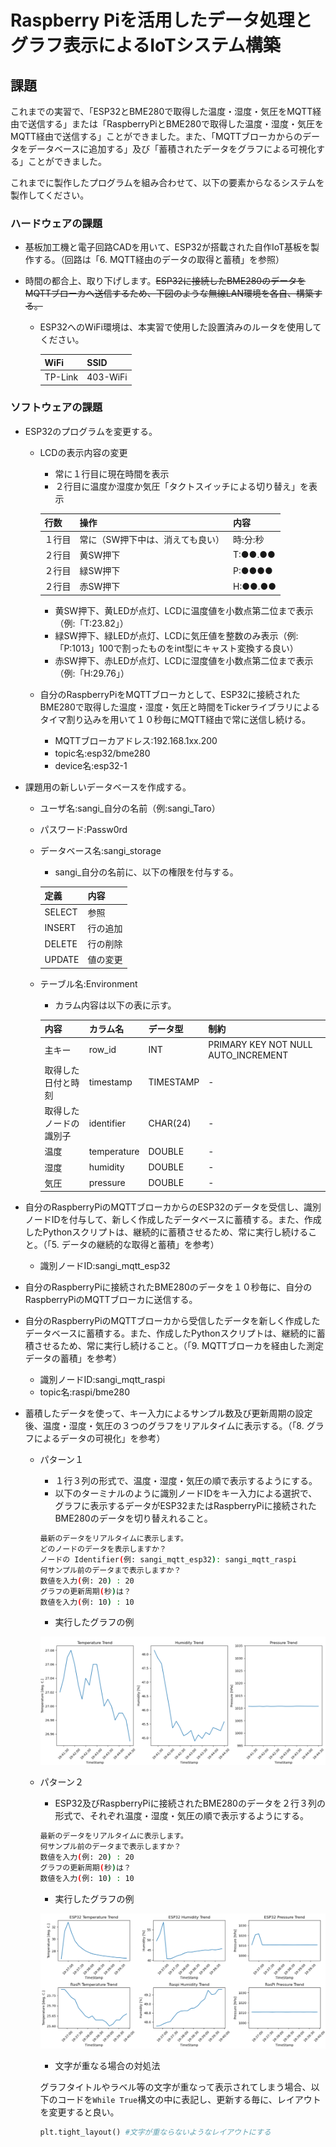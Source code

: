 # Raspberry Piを活用したデータ処理とグラフ表示によるIoTシステム構築

## 課題

これまでの実習で、「ESP32とBME280で取得した温度・湿度・気圧をMQTT経由で送信する」または「RaspberryPiとBME280で取得した温度・湿度・気圧をMQTT経由で送信する」ことができました。また、「MQTTブローカからのデータをデータベースに追加する」及び「蓄積されたデータをグラフによる可視化する」ことができました。

これまでに製作したプログラムを組み合わせて、以下の要素からなるシステムを製作してください。

### ハードウェアの課題

* 基板加工機と電子回路CADを用いて、ESP32が搭載された自作IoT基板を製作する。（回路は「6. MQTT経由のデータの取得と蓄積」を参照）

* 時間の都合上、取り下げします。~~ESP32に接続したBME280のデータをMQTTブローカへ送信するため、下図のような無線LAN環境を各自、構築する。~~
    * ESP32へのWiFi環境は、本実習で使用した設置済みのルータを使用してください。

        |WiFi|SSID|
        |---|---|
        |TP-Link|403-WiFi|

### ソフトウェアの課題

* ESP32のプログラムを変更する。
    * LCDの表示内容の変更
        * 常に１行目に現在時間を表示
        * ２行目に温度か湿度か気圧「タクトスイッチによる切り替え」を表示

        |行数|操作|内容|
        |---|---|---|
        |１行目|常に（SW押下中は、消えても良い）|時:分:秒|
        |２行目|黄SW押下|T:●●.●●|
        |２行目|緑SW押下|P:●●●●|
        |２行目|赤SW押下|H:●●.●●|

        * 黄SW押下、黄LEDが点灯、LCDに温度値を小数点第二位まで表示（例:「T:23.82」）
        * 緑SW押下、緑LEDが点灯、LCDに気圧値を整数のみ表示（例:「P:1013」100で割ったものをint型にキャスト変換する良い）
        * 赤SW押下、赤LEDが点灯、LCDに湿度値を小数点第二位まで表示（例:「H:29.76」）

    * 自分のRaspberryPiをMQTTブローカとして、ESP32に接続されたBME280で取得した温度・湿度・気圧と時間をTickerライブラリによるタイマ割り込みを用いて１０秒毎にMQTT経由で常に送信し続ける。
        * MQTTブローカアドレス:192.168.1xx.200
        * topic名:esp32/bme280
        * device名:esp32-1

* 課題用の新しいデータベースを作成する。
    * ユーザ名:sangi_自分の名前（例:sangi_Taro）
    * パスワード:Passw0rd
    * データベース名:sangi_storage
        * sangi_自分の名前に、以下の権限を付与する。

        |定義|内容|
        |---|---|
        |SELECT|参照|
        |INSERT|行の追加|
        |DELETE|行の削除|
        |UPDATE|値の変更|

    * テーブル名:Environment
        * カラム内容は以下の表に示す。

        | 内容 | カラム名 | データ型 | 制約 |
        | --- | --- | --- | --- |
        | 主キー | row_id | INT | PRIMARY KEY NOT NULL AUTO_INCREMENT |
        | 取得した日付と時刻 | timestamp | TIMESTAMP | - |
        | 取得したノードの識別子 | identifier | CHAR(24) | - |
        | 温度 | temperature | DOUBLE | - |
        | 湿度 | humidity | DOUBLE | - |
        | 気圧 | pressure | DOUBLE | - |

* 自分のRaspberryPiのMQTTブローカからのESP32のデータを受信し、識別ノードIDを付与して、新しく作成したデータベースに蓄積する。また、作成したPythonスクリプトは、継続的に蓄積させるため、常に実行し続けること。（「5. データの継続的な取得と蓄積」を参考）
    * 識別ノードID:sangi_mqtt_esp32

* 自分のRaspberryPiに接続されたBME280のデータを１０秒毎に、自分のRaspberryPiのMQTTブローカに送信する。
* 自分のRaspberryPiのMQTTブローカから受信したデータを新しく作成したデータベースに蓄積する。また、作成したPythonスクリプトは、継続的に蓄積させるため、常に実行し続けること。（「9. MQTTブローカを経由した測定データの蓄積」を参考）
    * 識別ノードID:sangi_mqtt_raspi
    * topic名:raspi/bme280

* 蓄積したデータを使って、キー入力によるサンプル数及び更新周期の設定後、温度・湿度・気圧の３つのグラフをリアルタイムに表示する。（「8. グラフによるデータの可視化」を参考）
    * パターン１
        * １行３列の形式で、温度・湿度・気圧の順で表示するようにする。
        * 以下のターミナルのように識別ノードIDをキー入力による選択で、グラフに表示するデータがESP32またはRaspberryPiに接続されたBME280のデータを切り替えれること。

        ```bash
        最新のデータをリアルタイムに表示します。
        どのノードのデータを表示しますか？
        ノードの Identifier(例: sangi_mqtt_esp32): sangi_mqtt_raspi
        何サンプル前のデータまで表示しますか？
        数値を入力(例: 20) : 20
        グラフの更新周期(秒)は？
        数値を入力(例: 10) : 10
        ```

        * 実行したグラフの例

        ![Figure](./images/pattern1.PNG)

    * パターン２
        * ESP32及びRaspberryPiに接続されたBME280のデータを２行３列の形式で、それぞれ温度・湿度・気圧の順で表示するようにする。

        ```bash
        最新のデータをリアルタイムに表示します。
        何サンプル前のデータまで表示しますか？
        数値を入力(例: 20) : 20
        グラフの更新周期(秒)は？
        数値を入力(例: 10) : 10
        ```

        * 実行したグラフの例

        ![Figure](./images/pattern2.PNG)

        * 文字が重なる場合の対処法

        グラフタイトルやラベル等の文字が重なって表示されてしまう場合、以下のコードを`While True`構文の中に表記し、更新する毎に、レイアウトを変更すると良い。

        ```python
        plt.tight_layout() #文字が重ならないようなレイアウトにする
        ```
